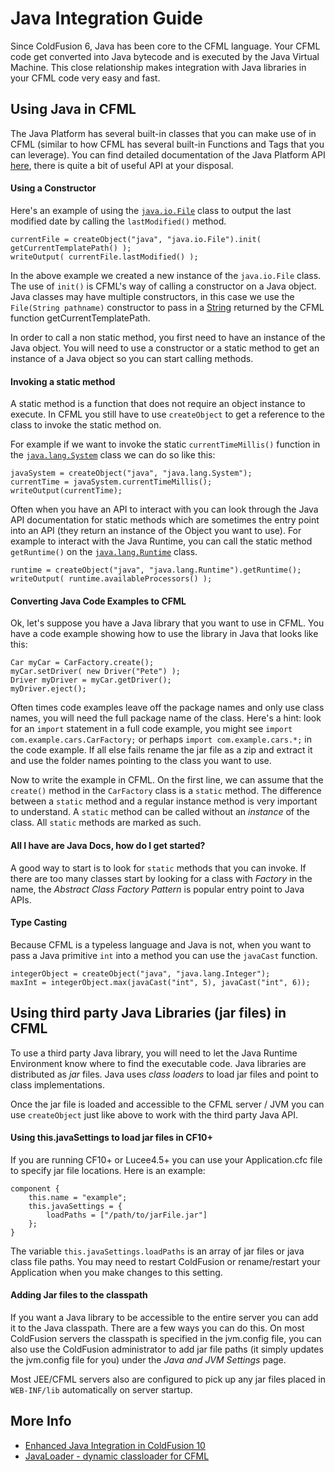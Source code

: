 # Java Integration Guide

Since ColdFusion 6, Java has been core to the CFML language. Your CFML code get converted into Java bytecode and is executed by the Java Virtual Machine. This close relationship makes integration with Java libraries in your CFML code very easy and fast.

## Using Java in CFML

The Java Platform has several built-in classes that you can make use of in CFML (similar to how CFML has several built-in Functions and Tags that you can leverage). You can find detailed documentation of the Java Platform API [here](https://docs.oracle.com/javase/8/docs/api/index.html), there is quite a bit of useful API at your disposal.

#### Using a Constructor

Here's an example of using the [`java.io.File`](https://docs.oracle.com/javase/8/docs/api/java/io/File.html) class to output the last modified date by calling the `lastModified()` method.

    currentFile = createObject("java", "java.io.File").init( getCurrentTemplatePath() );
    writeOutput( currentFile.lastModified() );

In the above example we created a new instance of the `java.io.File` class. The use of `init()` is CFML's way of calling a constructor on a Java object. Java classes may have multiple constructors, in this case we use the `File(String pathname)` constructor to pass in a [String](https://javadocs.org/string) returned by the CFML function getCurrentTemplatePath.

In order to call a non static method, you first need to have an instance of the Java object. You will need to use a constructor or a static method to get an instance of a Java object so you can start calling methods.

#### Invoking a static method

A static method is a function that does not require an object instance to execute. In CFML you still have to use `createObject` to get a reference to the class to invoke the static method on.

For example if we want to invoke the static `currentTimeMillis()` function in the [`java.lang.System`](https://docs.oracle.com/javase/8/docs/api/java/lang/System.html) class
we can do so like this:

    javaSystem = createObject("java", "java.lang.System");
    currentTime = javaSystem.currentTimeMillis();
    writeOutput(currentTime);

Often when you have an API to interact with you can look through the Java API documentation for static methods which are sometimes the entry point into an API (they return an instance of the Object you want to use). For example to interact with the Java Runtime, you can call the static method `getRuntime()` on the [`java.lang.Runtime`](https://javadocs.org/runtime) class.

    runtime = createObject("java", "java.lang.Runtime").getRuntime();
    writeOutput( runtime.availableProcessors() );

#### Converting Java Code Examples to CFML

Ok, let's suppose you have a Java library that you want to use in CFML. You have a code example showing how to use the library in Java that looks like this:

    Car myCar = CarFactory.create();
    myCar.setDriver( new Driver("Pete") );
    Driver myDriver = myCar.getDriver();
    myDriver.eject();

Often times code examples leave off the package names and only use class names, you will need the full package name of the class. Here's a hint: look for an `import` statement in a full code example, you might see `import com.example.cars.CarFactory;` or perhaps `import com.example.cars.*;` in the code example. If all else fails rename the jar file as a zip and extract it and use the folder names pointing to the class you want to use.

Now to write the example in CFML. On the first line, we can assume that the `create()` method in the `CarFactory` class is a `static` method. The difference between a `static` method and a regular instance method is very important to understand. A `static` method can be called without an _instance_ of the class. All `static` methods are marked as such.

#### All I have are Java Docs, how do I get started?

A good way to start is to look for `static` methods that you can invoke. If there are too many classes start by looking for a class with _Factory_ in the name, the _Abstract Class Factory Pattern_ is popular entry point to Java APIs.

#### Type Casting

Because CFML is a typeless language and Java is not, when you want to pass a Java primitive `int` into a method you can use the `javaCast` function.

    integerObject = createObject("java", "java.lang.Integer");
    maxInt = integerObject.max(javaCast("int", 5), javaCast("int", 6));

## Using third party Java Libraries (jar files) in CFML

To use a third party Java library, you will need to let the Java Runtime Environment know where to find the executable code. Java libraries are distributed as _jar_ files. Java uses _class loaders_ to load jar files and point to class implementations.

Once the jar file is loaded and accessible to the CFML server / JVM you can use `createObject` just like above to work with the third party Java API.

#### Using this.javaSettings to load jar files in CF10+

If you are running CF10+ or Lucee4.5+ you can use your Application.cfc file to specify jar file locations. Here is an example:

    component {
        this.name = "example";
        this.javaSettings = {
            loadPaths = ["/path/to/jarFile.jar"]
        };
    }

The variable `this.javaSettings.loadPaths` is an array of jar files or java class file paths. You may need to restart ColdFusion or rename/restart your Application when you make changes to this setting.

#### Adding Jar files to the classpath

If you want a Java library to be accessible to the entire server you can add it to the Java classpath. There are a few ways you can do this. On most ColdFusion servers the classpath is specified in the jvm.config file, you can also use the ColdFusion administrator to add jar file paths (it simply updates the jvm.config file for you) under the _Java and JVM Settings_ page.

Most JEE/CFML servers also are configured to pick up any jar files placed in `WEB-INF/lib` automatically on server startup.

## More Info

* [Enhanced Java Integration in ColdFusion 10](https://help.adobe.com/en_US/ColdFusion/10.0/Developing/WSe61e35da8d318518-106e125d1353e804331-8000.html)
* [JavaLoader - dynamic classloader for CFML](https://github.com/markmandel/JavaLoader)
